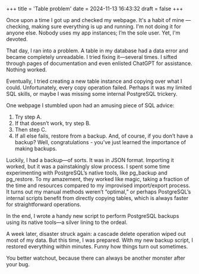 +++
title = 'Table problem'
date = 2024-11-13 16:43:32
draft = false
+++

Once upon a time I got up and checked my webpage. It's a habit of mine — checking, making sure everything is up and running. I'm not doing it for anyone else. Nobody uses my app instances; I’m the sole user. Yet, I'm devoted.

That day, I ran into a problem. A table in my database had a data error and became completely unreadable. I tried fixing it—several times. I sifted through pages of documentation and even enlisted ChatGPT for assistance. Nothing worked.

Eventually, I tried creating a new table instance and copying over what I could. Unfortunately, every copy operation failed. Perhaps it was my limited SQL skills, or maybe I was missing some internal PostgreSQL trickery.

One webpage I stumbled upon had an amusing piece of SQL advice:

1. Try step A.
1. If that doesn’t work, try step B.
1. Then step C.
1. If all else fails, restore from a backup. And, of course, if you don’t have a backup? Well, congratulations - you’ve just learned the importance of making backups.

Luckily, I had a backup—of sorts. It was in JSON format. Importing it worked, but it was a painstakingly slow process. I spent some time experimenting with PostgreSQL’s native tools, like pg\_backup and pg\_restore. To my amazement, they worked like magic, taking a fraction of the time and resources compared to my improvised import/export process. It turns out my manual methods weren’t “optimal,” or perhaps PostgreSQL’s internal scripts benefit from directly copying tables, which is always faster for straightforward operations.

In the end, I wrote a handy new script to perform PostgreSQL backups using its native tools—a silver lining to the ordeal.

A week later, disaster struck again: a cascade delete operation wiped out most of my data. But this time, I was prepared. With my new backup script, I restored everything within minutes. Funny how things turn out sometimes.

You better watchout, because there can always be another monster after your bug.
